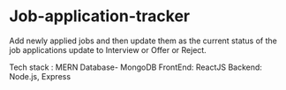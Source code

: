 # Job-application-tracker
Add newly applied jobs and then update them as the current status of the job applications update to Interview or Offer or Reject.

Tech stack : MERN
Database- MongoDB
FrontEnd: ReactJS
Backend: Node.js, Express
